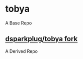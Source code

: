 # tobya

A Base Repo

## [dsparkplug/tobya fork](https://github.com/dsparkplug/tobya)

A Derived Repo